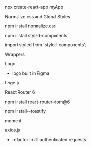 



npx create-react-app myApp




 Normalize.css and Global Styles



npm install normalize.css





npm install styled-components

import styled from 'styled-components';



 Wrappers



 Logo 

- logo built in Figma




Logo.js




 React Router 6


npm install react-router-dom@6

          
 npm install--toastify   
 
 
 
 
 moment



axios.js



- refactor in all authenticated requests
